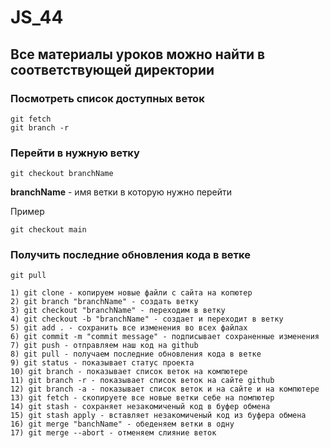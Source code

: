 # JS_44

## Все материалы уроков можно найти в соответствующей директории

### Посмотреть список доступных веток

```
git fetch
git branch -r
```

### Перейти в нужную ветку

```
git checkout branchName
```

**branchName** - имя ветки в которую нужно перейти

Пример

```
git checkout main
```

### Получить последние обновления кода в ветке

```
git pull
```

```
1) git clone - копируем новые файли с сайта на копютер
2) git branch "branchName" - создать ветку
3) git checkout "branchName" - переходим в ветку
4) git checkout -b "branchName" - создает и переходит в ветку
5) git add . - сохранить все изменения во всех файлах
6) git commit -m "commit message" - подписывает сохраненные изменения
7) git push - отправляем наш код на github
8) git pull - получаем последние обновления кода в ветке
9) git status - показывает статус проекта
10) git branch - показывает список веток на компютере
11) git branch -r - показывает список веток на сайте github
12) git branch -a - показывает список веток и на сайте и на компютере
13) git fetch - скопируете все новые ветки себе на помпютер
14) git stash - сохраняет незакомиченый код в буфер обмена
15) git stash apply - вставляет незакомиченый код из буфера обмена
16) git merge "banchName" - обеденяем ветки в одну
17) git merge --abort - отменяем слияние веток
```
